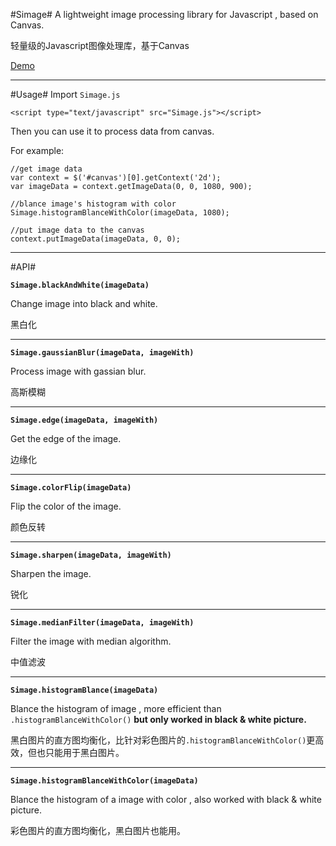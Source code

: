 #Simage#
A lightweight image processing library for Javascript , based on Canvas.

轻量级的Javascript图像处理库，基于Canvas

[Demo][1]

-------

#Usage#
Import `Simage.js`

    <script type="text/javascript" src="Simage.js"></script>
    
Then you can use it to process data from canvas. 

For example:


    //get image data
    var context = $('#canvas')[0].getContext('2d');
    var imageData = context.getImageData(0, 0, 1080, 900);
    
    //blance image's histogram with color
    Simage.histogramBlanceWithColor(imageData, 1080);
    
    //put image data to the canvas
    context.putImageData(imageData, 0, 0);
    
    


----------
#API#

**`Simage.blackAndWhite(imageData)`**

Change image into black and white.

黑白化

----------
**`Simage.gaussianBlur(imageData, imageWith)`**

Process image with gassian blur.

高斯模糊


----------
**`Simage.edge(imageData, imageWith)`**

Get the edge of the image.

边缘化


----------
**`Simage.colorFlip(imageData)`**

Flip the color of the image.

颜色反转


----------
**`Simage.sharpen(imageData, imageWith)`**

Sharpen the image.

锐化


----------


**`Simage.medianFilter(imageData, imageWith)`**

Filter the image with median algorithm.

中值滤波


----------


**`Simage.histogramBlance(imageData)`**

Blance the histogram of image , more efficient than `.histogramBlanceWithColor()` **but only worked in black & white picture.**

黑白图片的直方图均衡化，比针对彩色图片的`.histogramBlanceWithColor()`更高效，但也只能用于黑白图片。


----------
**`Simage.histogramBlanceWithColor(imageData)`**

Blance the histogram of a image with color , also worked with black & white picture.

彩色图片的直方图均衡化，黑白图片也能用。


  [1]: http://starkwang.github.io/Simage/
